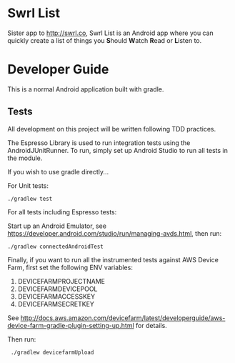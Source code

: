 # Swrl List

Sister app to http://swrl.co, Swrl List is an Android app where you can quickly create a list of things you **S**hould **W**atch **R**ead or **L**isten to.

# Developer Guide

This is a normal Android application built with gradle.

## Tests

All development on this project will be written following TDD practices.

The Espresso Library is used to run integration tests using the AndroidJUnitRunner. To run, simply set up Android Studio to run all tests in the module.

If you wish to use gradle directly...

For Unit tests:

    ./gradlew test
    
For all tests including Espresso tests:

Start up an Android Emulator, see https://developer.android.com/studio/run/managing-avds.html, then run:

    ./gradlew connectedAndroidTest
    
Finally, if you want to run all the instrumented tests against AWS Device Farm, first set the following ENV variables:
 1. DEVICEFARMPROJECTNAME
 2. DEVICEFARMDEVICEPOOL
 3. DEVICEFARMACCESSKEY
 4. DEVICEFARMSECRETKEY
 
See http://docs.aws.amazon.com/devicefarm/latest/developerguide/aws-device-farm-gradle-plugin-setting-up.html for details.
 
Then run:
 
     ./gradlew devicefarmUpload
